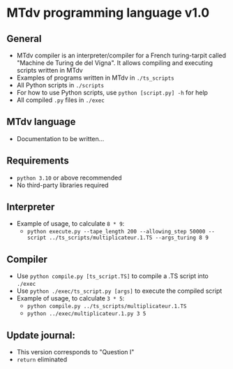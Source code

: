 # MTdv programming language v1.0

## General
* MTdv compiler is an interpreter/compiler for a French turing-tarpit called "Machine de Turing de del Vigna". It allows compiling and executing scripts written in MTdv
* Examples of programs written in MTdv in `./ts_scripts`
* All Python scripts in `./scripts`
* For how to use Python scripts, use `python [script.py] -h` for help
* All compiled `.py` files in `./exec`

## MTdv language
* Documentation to be written...

## Requirements
* `python 3.10` or above recommended
* No third-party libraries required

## Interpreter
* Example of usage, to calculate `8 * 9`:
  * `python execute.py --tape_length 200 --allowing_step 50000 --script ../ts_scripts/multiplicateur.1.TS --args_turing 8 9`

## Compiler
* Use `python compile.py [ts_script.TS]` to compile a .TS script into `./exec`
* Use `python ./exec/ts_script.py [args]` to execute the compiled script
* Example of usage, to calculate `3 * 5`:
  * `python compile.py ../ts_scripts/multiplicateur.1.TS`
  * `python ../exec/multiplicateur.1.py 3 5`

## Update journal:
* This version corresponds to "Question I"
* `return` eliminated